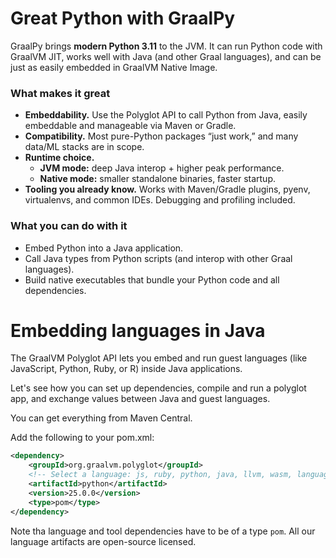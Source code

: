 # Great Python with GraalPy

GraalPy brings **modern Python 3.11** to the JVM. It can run Python code with GraalVM JIT, works well with Java (and other Graal languages), and can be just as easily embedded in GraalVM Native Image.

### What makes it great
- **Embeddability.** Use the Polyglot API to call Python from Java, easily embeddable and manageable via Maven or Gradle.  
- **Compatibility.** Most pure-Python packages “just work,” and many data/ML stacks are in scope.  
- **Runtime choice.**  
  - **JVM mode:** deep Java interop + higher peak performance.  
  - **Native mode:** smaller standalone binaries, faster startup.  
- **Tooling you already know.** Works with Maven/Gradle plugins, pyenv, virtualenvs, and common IDEs. Debugging and profiling included.

### What you can do with it
- Embed Python into a Java application.
- Call Java types from Python scripts (and interop with other Graal languages).
- Build native executables that bundle your Python code and all dependencies.

# Embedding languages in Java

The GraalVM Polyglot API lets you embed and run guest languages (like JavaScript, Python, Ruby, or R) inside Java applications.

Let's see how you can set up dependencies, compile and run a polyglot app, and exchange values between Java and guest languages.

You can get everything from Maven Central.

Add the following to your pom.xml:

```xml
<dependency>
	<groupId>org.graalvm.polyglot</groupId>
	<!-- Select a language: js, ruby, python, java, llvm, wasm, languages-->
	<artifactId>python</artifactId>
	<version>25.0.0</version>
	<type>pom</type>
</dependency>
```
Note tha language and tool dependencies have to be of a type `pom`. All our language artifacts are open-source licensed.
